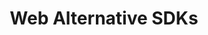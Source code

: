 ---
title: Web Alternative SDKs
excerpt: ''
deprecated: false
hidden: false
metadata:
  title: ''
  description: ''
  robots: index
next:
  description: ''
---